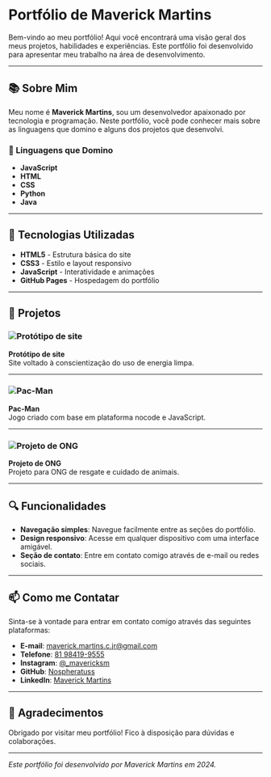 
# Portfólio de Maverick Martins

Bem-vindo ao meu portfólio! Aqui você encontrará uma visão geral dos meus projetos, habilidades e experiências. Este portfólio foi desenvolvido para apresentar meu trabalho na área de desenvolvimento.

---

## 📚 Sobre Mim

Meu nome é **Maverick Martins**, sou um desenvolvedor apaixonado por tecnologia e programação. Neste portfólio, você pode conhecer mais sobre as linguagens que domino e alguns dos projetos que desenvolvi.

### 🔧 Linguagens que Domino
- **JavaScript**
- **HTML**
- **CSS**
- **Python**
- **Java**

---

## 🚀 Tecnologias Utilizadas

- **HTML5** - Estrutura básica do site
- **CSS3** - Estilo e layout responsivo
- **JavaScript** - Interatividade e animações
- **GitHub Pages** - Hospedagem do portfólio

---

## 💼 Projetos

### ![Protótipo de site](imagens/energia.png)
**Protótipo de site**  
Site voltado à conscientização do uso de energia limpa.

---

### ![Pac-Man](imagens/pacman.png)
**Pac-Man**  
Jogo criado com base em plataforma nocode e JavaScript.

---

### ![Projeto de ONG](imagens/sosanimais.png)
**Projeto de ONG**  
Projeto para ONG de resgate e cuidado de animais.


---

## 🔍 Funcionalidades

- **Navegação simples**: Navegue facilmente entre as seções do portfólio.
- **Design responsivo**: Acesse em qualquer dispositivo com uma interface amigável.
- **Seção de contato**: Entre em contato comigo através de e-mail ou redes sociais.

---

## 📫 Como me Contatar

Sinta-se à vontade para entrar em contato comigo através das seguintes plataformas:

- **E-mail**: [maverick.martins.c.jr@gmail.com](mailto:maverick.martins.c.jr@gmail.com)
- **Telefone**: [81 98419-9555](tel:81984199555)
- **Instagram**: [@_mavericksm](https://www.instagram.com/_mavericksm/)
- **GitHub**: [Nospheratuss](https://github.com/Nospheratuss)
- **LinkedIn**: [Maverick Martins](https://www.linkedin.com/in/maverick-martins-4500442ba/)

---

## 🌟 Agradecimentos

Obrigado por visitar meu portfólio! Fico à disposição para dúvidas e colaborações.

---

*Este portfólio foi desenvolvido por Maverick Martins em 2024.*
